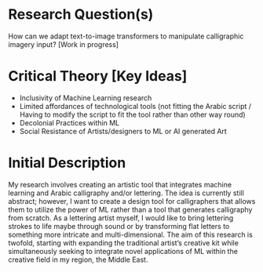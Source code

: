 # Research Question(s)
How can we adapt text-to-image transformers to manipulate calligraphic imagery input? [Work in progress]

# Critical Theory [Key Ideas]
  - Inclusivity of Machine Learning research
  - Limited affordances of technological tools (not fitting the Arabic script / Having to modify the script to fit the tool rather than other way round)
  - Decolonial Practices within ML
  - Social Resistance of Artists/designers to ML or AI generated Art

# Initial Description
My research involves creating an artistic tool that integrates machine learning and Arabic calligraphy and/or lettering. The idea is currently still abstract; however, I want to create a design tool for calligraphers that allows them to utilize the power of ML rather than a tool that generates calligraphy from scratch. As a lettering artist myself, I would like to bring lettering strokes to life maybe through sound or by transforming flat letters to something more intricate and multi-dimensional. The aim of this research is twofold, starting with expanding the traditional artist’s creative kit while simultaneously seeking to integrate novel applications of ML within the creative field in my region, the Middle East.
